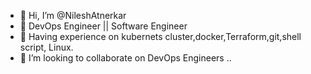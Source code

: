 - 👋 Hi, I’m @NileshAtnerkar
- 👀 DevOps Engineer || Software Engineer
- 🌱 Having experience on kubernets cluster,docker,Terraform,git,shell script, Linux.
- 💞️ I’m looking to collaborate on DevOps Engineers
..
